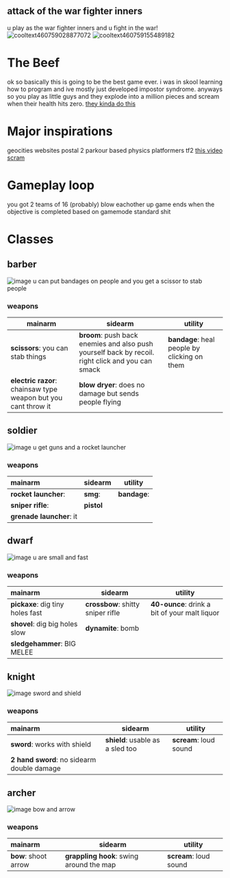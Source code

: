 attack of the war fighter inners
---
u play as the war fighter inners and u fight in the war!
![cooltext460759028877072](https://hackmd.io/_uploads/Hyf2jGSU0.gif)
![cooltext460759155489182](https://hackmd.io/_uploads/SydMhMrU0.png)
# The Beef
ok so basically this is going to be the best game ever. i was in skool learning how to program and ive mostly just developed impostor syndrome.
anyways so you play as little guys and they explode into a million pieces and scream when their health hits zero. [they kinda do this](https://www.youtube.com/watch?v=Xme8dHZX674)
# Major inspirations
geocities websites
postal 2
parkour based physics platformers
tf2
[this video](https://va.media.tumblr.com/tumblr_q8l962ub6l1u9bbh3.mp4)
[scram](https://scramdad.itch.io/scram)
# Gameplay loop
you got 2 teams of 16 (probably)
blow eachother up
game ends when the objective is completed based on gamemode
standard shit
# Classes
## barber
![image](https://web.archive.org/web/20091027000118im_/http://geocities.com/mueble_soto/pensa/imagenes/barber_sweeping_floor_md_wht.gif)
u can put bandages on people
and you get a scissor to stab people
### weapons
| mainarm                                                        | sidearm                                                                                           | utility                                      |
| -------------------------------------------------------------- | ------------------------------------------------------------------------------------------------- | -------------------------------------------- |
| **scissors**: you can stab things                              | **broom**: push back enemies and also push yourself back by recoil. right click and you can smack | **bandage**: heal people by clicking on them |
| **electric razor**: chainsaw type weapon but you cant throw it | **blow dryer**: does no damage but sends people flying                                            |                                              |
## soldier
![image](https://web.archive.org/web/20091022145223im_/http://www.geocities.com/truetankdogs03/military_soldier_firing_md_wht.gif)
u get guns and a rocket launcher
### weapons

| mainarm                  | sidearm    | utility      |
|:------------------------ | ---------- | ------------ |
| **rocket launcher**:     | **smg**:   | **bandage**: |
| **sniper rifle**:        | **pistol** |              |
| **grenade launcher**: it |            |              |

## dwarf
![image](https://web.archive.org/web/20090807103859im_/http://geocities.com/crazycompman/images/dwarfanim.gif)
u are small and fast
### weapons
| mainarm                          | sidearm       | utility      |
|:-------------------------------- | ------------- | ------------ |
| **pickaxe**: dig tiny holes fast | **crossbow**: shitty sniper rifle | **40-ounce**: drink a bit of your malt liquor |
| **shovel**: dig big holes slow   | **dynamite**: bomb  |              |
| **sledgehammer**: BIG MELEE      |               |              |

## knight
![image](https://web.archive.org/web/20091026204339/http://www.geocities.com/cushingpeter/knight2.gif)
sword and shield
### weapons
| mainarm                                    | sidearm      | utility       |
|:------------------------------------------ | ------------ | ------------- |
| **sword**: works with shield               | **shield**: usable as a sled too   | **scream**: loud sound |
| **2 hand sword**: no sidearm double damage | |               |

## archer
![image](https://web.archive.org/web/20090808054427/http://www.geocities.com/evelynkaye/sm.archer.gif)
bow and arrow
### weapons
| mainarm                                    | sidearm      | utility       |
|:------------------------------------------ | ------------ | ------------- |
| **bow**: shoot arrow               | **grappling hook**: swing around the map   | **scream**: loud sound |
